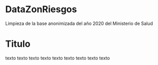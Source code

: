 # DataZonRiesgos
Limpieza de la base anonimizada del año 2020 del Ministerio de Salud

# Titulo

texto texto texto texto texto texto texto texto texto 
